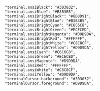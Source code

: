 	"terminal.ansiBlack": "#303032",
    "terminal.ansiBlue": "#B3B3B5",
    "terminal.ansiBrightBlack": "#8D8D91",
    "terminal.ansiBrightBlue": "#B3B3B5",
    "terminal.ansiBrightCyan": "#C6C6C8",
    "terminal.ansiBrightGreen": "#ECECED",
    "terminal.ansiBrightMagenta": "#D9D9DA",
    "terminal.ansiBrightRed": "#FFFFFF",
    "terminal.ansiBrightWhite": "#C8C8CF",
    "terminal.ansiBrightYellow": "#D9D9DA",
    "terminal.ansiCyan": "#C6C6C8",
    "terminal.ansiGreen": "#ECECED",
    "terminal.ansiMagenta": "#D9D9DA",
    "terminal.ansiRed": "#FFFFFF",
    "terminal.ansiWhite": "#C8C8CF",
    "terminal.ansiYellow": "#D9D9DA",
    "terminalCursor.background": "#303032",
    "terminalCursor.foreground": "#D9D9DA",